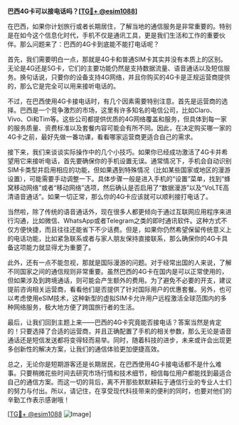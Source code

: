 **巴西4G卡可以接电话吗？[[TG💪+ @esim1088](https://t.me/s/esim1088)]**

在巴西，如果你计划旅行或者长期居住，了解当地的通信服务是非常重要的。特别是在如今这个信息化时代，手机不仅是通讯工具，更是我们生活和工作的重要伙伴。那么问题来了：巴西的4G卡到底能不能打电话呢？

首先，我们需要明白一点，那就是4G卡和普通SIM卡其实并没有本质上的区别。无论是4G还是5G卡，它们的主要功能仍然是支持数据流量、语音通话以及短信服务。换句话说，只要你的设备支持4G网络，并且你购买的4G卡是正规运营商提供的，那么它是完全可以用来接听电话的。

不过，在巴西使用4G卡接电话时，有几个因素需要特别注意。首先是运营商的选择。巴西是一个竞争激烈的市场，这里有许多知名的电信公司，比如Claro、Vivo、Oi和Tim等。这些公司都提供优质的4G网络覆盖和服务，但具体到每一家的服务质量、资费标准以及套餐内容可能会有所不同。因此，在决定购买哪一家的4G卡之前，最好先做一番功课，看看哪家运营商更适合自己的需求。

接下来，我们来谈谈实际操作中的几个小技巧。如果你已经成功激活了4G卡并希望用它来接听电话，首先要确保你的手机设置无误。通常情况下，手机会自动识别SIM卡类型并启用相应的功能，但如果遇到特殊情况（比如某些国家或地区的漫游设置），可能需要手动调整一下。具体步骤一般是进入手机的“设置”菜单，找到“蜂窝移动网络”或者“移动网络”选项，然后确认是否启用了“数据漫游”以及“VoLTE高清语音通话”。如果一切正常，那么你的4G卡应该就可以顺利接打电话了。

当然啦，除了传统的语音通话外，现在很多人都更倾向于通过互联网应用程序来进行沟通，比如微信、WhatsApp或者Telegram之类的即时通讯软件。这种方式不仅方便快捷，而且往往还能省下不少话费。但是，如果你仍然希望保留传统意义上的电话功能，比如紧急联系或者与家人朋友保持直接联系，那么确保你的4G卡具备这项能力就显得尤为重要了。

此外，还有一点不能忽视，那就是国际漫游的问题。对于经常出国的人来说，了解不同国家之间的通信规则非常重要。虽然巴西的4G卡在国内是可以正常使用的，但如果涉及到跨境通话，则可能会产生额外的费用。为了避免不必要的开支，建议提前咨询相关运营商，看看他们是否提供了针对国际用户的优惠套餐。另外，也可以考虑使用eSIM技术，这种新型的虚拟SIM卡允许用户远程激活全球范围内的多种网络服务，极大地方便了跨国旅行者的生活。

最后，让我们回到主题上来——巴西的4G卡究竟能否接电话？答案当然是肯定的！只要选择了合适的运营商，并且正确配置了手机的相关参数，那么无论是语音通话还是短信发送都将变得轻而易举。同时，随着科技的进步，未来或许会出现更多创新性的解决方案，让我们的通信体验更加便捷高效。

总之，无论你是短期游客还是长期居民，在巴西使用4G卡接电话都不是什么难事。只要稍微花些时间去研究市场行情和技术细节，相信每位用户都能找到最适合自己的通信方案。而这一切的背后，离不开那些默默耕耘于通信行业的专业人士们的努力与付出。所以，请记住，在享受现代科技带来的便利的同时，也要对他们的辛勤工作表示感谢哦！

[[TG💪+ @esim1088](https://t.me/s/esim1088) ![Image](https://i.postimg.cc/4NQfJmqS/Snipaste-2025-05-13-00-14-12.png)]